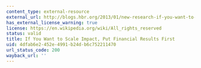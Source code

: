 ```yaml
---
content_type: external-resource
external_url: http://blogs.hbr.org/2013/01/new-research-if-you-want-to-sc/
has_external_license_warning: true
license: https://en.wikipedia.org/wiki/All_rights_reserved
status: valid
title: If You Want to Scale Impact, Put Financial Results First
uid: 4dfab6e2-452e-4991-b24d-b6c752211470
url_status_code: 200
wayback_url: ''
---
```

